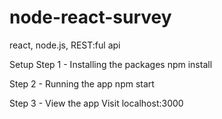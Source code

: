 # node-react-survey
react, node.js, REST:ful api

Setup
Step 1 - Installing the packages
npm install

Step 2 - Running the app
npm start

Step 3 - View the app
Visit localhost:3000
